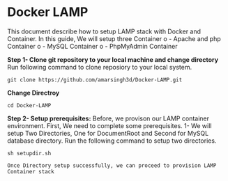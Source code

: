 # Docker LAMP

This document describe how to setup LAMP stack with Docker and Container. In this guide, We will setup three Container
o - Apache and php Container
o - MySQL Container
o - PhpMyAdmin Container

**Step 1- Clone git repository to your local machine and change directory**
	Run following command to clone reposiory to your local system.
```
git clone https://github.com/amarsingh3d/Docker-LAMP.git
```
**Change Directroy**
```
cd Docker-LAMP
```

**Step 2- Setup prerequisites:**
	Before, we provison our LAMP container environment. First, We need to complete some prerequisites.
1- 	We will setup Two Directories, One for DocumentRoot and Second for MySQL database directory.
   	Run the following command to setup two directories. 
```
sh setupdir.sh
```
	Once Directory setup successfully, we can proceed to provision LAMP Container stack
